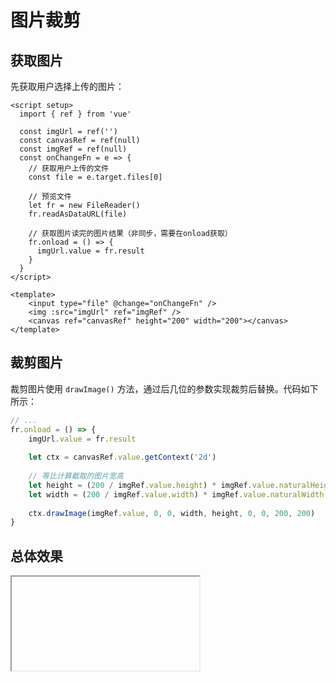 # 图片裁剪

## 获取图片

先获取用户选择上传的图片：

```vue
<script setup>
  import { ref } from 'vue'
  
  const imgUrl = ref('')
  const canvasRef = ref(null)
  const imgRef = ref(null)
  const onChangeFn = e => {
    // 获取用户上传的文件
    const file = e.target.files[0]
    
    // 预览文件
    let fr = new FileReader()
    fr.readAsDataURL(file)
    
    // 获取图片读完的图片结果（非同步，需要在onload获取）
    fr.onload = () => {
      imgUrl.value = fr.result
    }
  }
</script>

<template>
	<input type="file" @change="onChangeFn" />
	<img :src="imgUrl" ref="imgRef" />
	<canvas ref="canvasRef" height="200" width="200"></canvas>
</template>
```

## 裁剪图片

裁剪图片使用 `drawImage()` 方法，通过后几位的参数实现裁剪后替换。代码如下所示：

```js
// ...
fr.onload = () => {
	imgUrl.value = fr.result
    
    let ctx = canvasRef.value.getContext('2d')
    
    // 等比计算截取的图片宽高
    let height = (200 / imgRef.value.height) * imgRef.value.naturalHeight
    let width = (200 / imgRef.value.width) * imgRef.value.naturalWidth
    
    ctx.drawImage(imgRef.value, 0, 0, width, height, 0, 0, 200, 200)
}
```

## 总体效果
<Iframe url="https://duyidao.github.io/blogweb/#/info/canvas/tailor" />